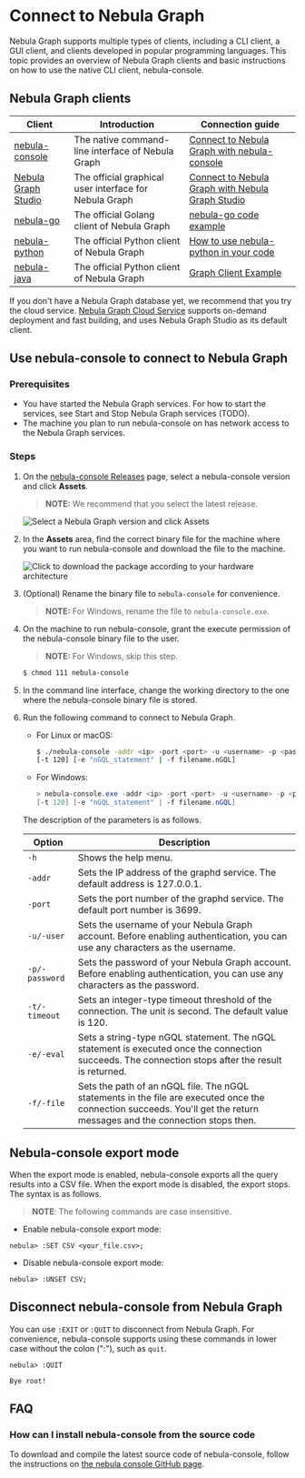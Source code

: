 # Connect to Nebula Graph

Nebula Graph supports multiple types of clients, including a CLI client, a GUI client, and clients developed in popular programming languages. This topic provides an overview of Nebula Graph clients and basic instructions on how to use the native CLI client, nebula-console.

## Nebula Graph clients

| Client                                                                 | Introduction                                           | Connection guide                                                                                                                                          |
| ---------------------------------------------------------------------- | ------------------------------------------------------ | --------------------------------------------------------------------------------------------------------------------------------------------------------- |
| [nebula-console](https://github.com/vesoft-inc/nebula-console)         | The native command-line interface of Nebula Graph      | [Connect to Nebula Graph with nebula-console](#use-nebula-console-to-connect-to-nebula-graph)                                                             |
| [Nebula Graph Studio](https://github.com/vesoft-inc/nebula-web-docker) | The official graphical user interface for Nebula Graph | [Connect to Nebula Graph with Nebula Graph Studio](https://github.com/vesoft-inc/nebula-web-docker/blob/master/docs/nebula-graph-studio-user-guide-en.md) |
| [nebula-go](https://github.com/vesoft-inc/nebula-go)                   | The official Golang client of Nebula Graph             | [nebula-go code example](https://github.com/vesoft-inc/nebula-go#usage-example)                                                                           |
| [nebula-python](https://github.com/vesoft-inc/nebula-python)           | The official Python client of Nebula Graph             | [How to use nebula-python in your code](https://github.com/vesoft-inc/nebula-python#how-to-use-nebula-python-in-your-code)                                |
| [nebula-java](https://github.com/vesoft-inc/nebula-java)               | The official Python client of Nebula Graph             | [Graph Client Example](https://github.com/vesoft-inc/nebula-java#graph-client-example)                                                                    |

If you don't have a Nebula Graph database yet, we recommend that you try the cloud service. [Nebula Graph Cloud Service](https://www.nebula-cloud.io/) supports on-demand deployment and fast building, and uses Nebula Graph Studio as its default client.

## Use nebula-console to connect to Nebula Graph

### Prerequisites

* You have started the Nebula Graph services. For how to start the services, see Start and Stop Nebula Graph services (TODO).
* The machine you plan to run nebula-console on has network access to the Nebula Graph services.

### Steps

1. On the [nebula-console Releases](https://github.com/vesoft-inc/nebula-console/releases "the nebula-console Releases page") page, select a nebula-console version and click **Assets**.

    > **NOTE:** We recommend that you select the latest release.

    ![Select a Nebula Graph version and click **Assets**](https://docs-cdn.nebula-graph.com.cn/docs-2.0/2.quick-start/nebula-console-releases-1.png "Click Assets to show the available Nebula Graph binary files")

2. In the **Assets** area, find the correct binary file for the machine where you want to run nebula-console and download the file to the machine.

    ![Click to download the package according to your hardware architecture](https://docs-cdn.nebula-graph.com.cn/docs-2.0/2.quick-start/nebula-console-releases-2-1.png "Click the package name to download it")

3. (Optional) Rename the binary file to `nebula-console` for convenience.

    >**NOTE:** For Windows, rename the file to `nebula-console.exe`.

4. On the machine to run nebula-console, grant the execute permission of the nebula-console binary file to the user.

    >**NOTE:** For Windows, skip this step.

    ```bash
    $ chmod 111 nebula-console
    ```

5. In the command line interface, change the working directory to the one where the nebula-console binary file is stored.

6. Run the following command to connect to Nebula Graph.

    * For Linux or macOS:
        ```bash
        $ ./nebula-console -addr <ip> -port <port> -u <username> -p <password>
        [-t 120] [-e "nGQL_statement" | -f filename.nGQL]
        ```

    * For Windows:

        ```powershell
        > nebula-console.exe -addr <ip> -port <port> -u <username> -p <password>
        [-t 120] [-e "nGQL_statement" | -f filename.nGQL]
        ```

    The description of the parameters is as follows.

    | Option | Description |
    | - | - |
    | `-h` | Shows the help menu. |
    | `-addr` | Sets the IP address of the graphd service. The default address is 127.0.0.1. |
    | `-port` | Sets the port number of the graphd service. The default port number is 3699. |
    | `-u/-user` | Sets the username of your Nebula Graph account. Before enabling authentication, you can use any characters as the username. |
    | `-p/-password` | Sets the password of your Nebula Graph account. Before enabling authentication, you can use any characters as the password. |
    | `-t/-timeout`  | Sets an integer-type timeout threshold of the connection. The unit is second. The default value is 120. |
    | `-e/-eval` | Sets a string-type nGQL statement. The nGQL statement is executed once the connection succeeds. The connection stops after the result is returned. |
    | `-f/-file` | Sets the path of an nGQL file. The nGQL statements in the file are executed once the connection succeeds. You'll get the return messages and the connection stops then. |

## Nebula-console export mode

When the export mode is enabled, nebula-console exports all the query results into a CSV file. When the export mode is disabled, the export stops. The syntax is as follows.

> **NOTE**: The following commands are case insensitive.

* Enable nebula-console export mode:

```nGQL
nebula> :SET CSV <your_file.csv>;
```

* Disable nebula-console export mode:

```nGQL
nebula> :UNSET CSV;
```

## Disconnect nebula-console from Nebula Graph

You can use `:EXIT` or `:QUIT` to disconnect from Nebula Graph. For convenience, nebula-console supports using these commands in lower case without the colon (":"), such as `quit`.

```nGQL
nebula> :QUIT

Bye root!
```

## FAQ

### How can I install nebula-console from the source code

To download and compile the latest source code of nebula-console, follow the instructions on [the nebula console GitHub page](https://github.com/vesoft-inc/nebula-console#build-nebula-graph-console).
